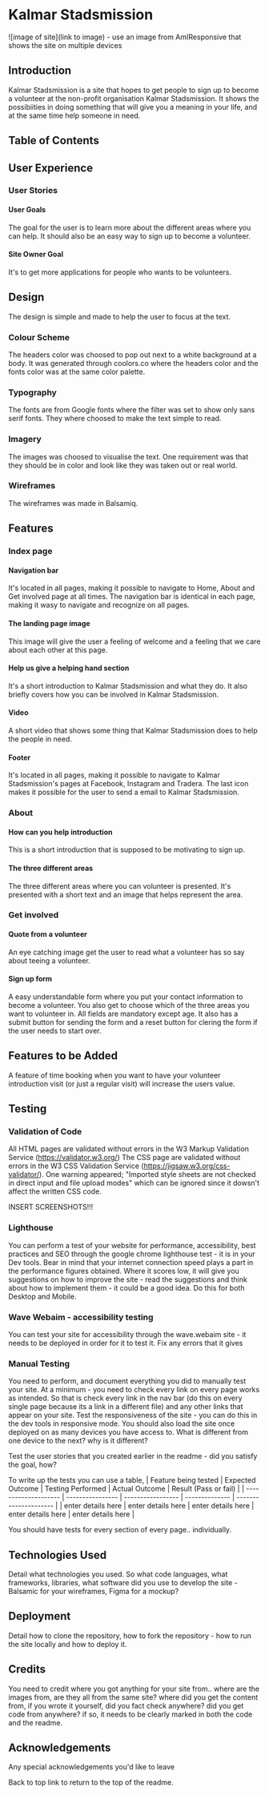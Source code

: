 # Kalmar Stadsmission

![image of site](link to image) - use an image from AmIResponsive that shows the site on multiple devices

## Introduction

Kalmar Stadsmission is a site that hopes to get people to sign up to become a volunteer at the non-profit organisation Kalmar Stadsmission. It shows the possibiities in doing something that will give you a meaning in your life, and at the same time help someone in need.

## Table of Contents



## User Experience

### User Stories

#### User Goals
The goal for the user is to learn more about the different areas where you can help. It should also be an easy way to sign up to become a volunteer.

#### Site Owner Goal
It's to get more applications for people who wants to be volunteers.

## Design
The design is simple and made to help the user to focus at the text.

### Colour Scheme
The headers color was choosed to pop out next to a white background at a body. It was generated through coolors.co where the headers color and the fonts color was at the same color palette.

### Typography
The fonts are from Google fonts where the filter was set to show only sans serif fonts. They where choosed to make the text simple to read.

### Imagery
The images was choosed to visualise the text. One requirement was that they should be in color and look like they was taken out or real world.

### Wireframes
The wireframes was made in Balsamiq.

## Features

### Index page

#### Navigation bar

It's located in all pages, making it possible to navigate to Home, About and Get involved page at all times. The navigation bar is identical in each page, making it wasy to navigate and recognize on all pages.

#### The landing page image

This image will give the user a feeling of welcome and a feeling that we care about each other at this page.

#### Help us give a helping hand section

It's a short introduction to Kalmar Stadsmission and what they do. It also briefly covers how you can be involved in Kalmar Stadsmission.

#### Video

A short video that shows some thing that Kalmar Stadsmission does to help the people in need.

#### Footer

It's located in all pages, making it possible to navigate to Kalmar Stadsmission's pages at Facebook, Instagram and Tradera. The last icon makes it possible for the user to send a email to Kalmar Stadsmission.

### About

#### How can you help introduction

This is a short introduction that is supposed to be motivating to sign up.

#### The three different areas

The three different areas where you can volunteer is presented. It's presented with a short text and an image that helps represent the area.

### Get involved

#### Quote from a volunteer

An eye catching image get the user to read what a volunteer has so say about teeing a volunteer.

#### Sign up form

A easy understandable form where you put your contact information to become a volunteer. You also get to choose which of the three areas you want to volunteer in. All fields are mandatory except age. It also has a submit button for sending the form and a reset button for clering the form if the user needs to start over.

## Features to be Added

A feature of time booking when you want to have your volunteer introduction visit (or just a regular visit) will increase the users value.

## Testing

### Validation of Code

All HTML pages are validated without errors in the W3 Markup Validation Service (<https://validator.w3.org/>)
The CSS page are validated without errors in the W3 CSS Validation Service (<https://jigsaw.w3.org/css-validator/>). One warning appeared; "Imported style sheets are not checked in direct input and file upload modes" which can be ignored since it dowsn't affect the written CSS code.

INSERT SCREENSHOTS!!!

### Lighthouse

You can perform a test of your website for performance, accessibility, best practices and SEO through the google chrome lighthouse test - it is in your Dev tools. Bear in mind that your internet connection speed plays a part in the performance figures obtained. Where it scores low, it will give you suggestions on how to improve the site - read the suggestions and think about how to implement them - it could be a good idea.
Do this for both Desktop and Mobile.

### Wave Webaim - accessibility testing

You can test your site for accessibility through the wave.webaim site - it needs to be deployed in order for it to test it. Fix any errors that it gives

### Manual Testing

You need to perform, and document everything you did to manually test your site.
At a minimum - you need to check every link on every page works as intended.
So that is check every link in the nav bar (do this on every single page because its a link in a different file) and any other links that appear on your site.
Test the responsiveness of the site - you can do this in the dev tools in responsive mode.
You should also load the site once deployed on as many devices you have access to. What is different from one device to the next? why is it different?

Test the user stories that you created earlier in the readme - did you satisfy the goal, how?

To write up the tests you can use a table,
| Feature being tested | Expected Outcome | Testing Performed | Actual Outcome | Result (Pass or fail) |
| -------------------- | ---------------- | ----------------- | -------------- | --------------------- |
| enter details here | enter details here | enter details here | enter details here | enter details here |

You should have tests for every section of every page.. individually.

## Technologies Used

Detail what technologies you used. So what code languages, what frameworks, libraries, what software did you use to develop the site - Balsamic for your wireframes, Figma for a mockup?

## Deployment

Detail how to clone the repository, how to fork the repository - how to run the site locally and how to deploy it.

## Credits

You need to credit where you got anything for your site from.. where are the images from, are they all from the same site? where did you get the content from, if you wrote it yourself, did you fact check anywhere? did you get code from anywhere? if so, it needs to be clearly marked in both the code and the readme.

## Acknowledgements

Any special acknowledgements you'd like to leave

Back to top link to return to the top of the readme.
